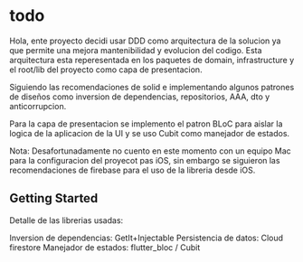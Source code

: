 # todo

Hola,  ente proyecto decidi usar DDD como arquitectura de la solucion ya que permite una mejora mantenibilidad y evolucion del codigo. Esta arquitectura esta reperesentada en los paquetes de domain, infrastructure y el root/lib del proyecto como capa de presentacion.

Siguiendo las recomendaciones de solid e implementando algunos patrones de diseños como inversion de dependencias, repositorios, AAA, dto y anticorrupcion.

Para la capa de presentacion se implemento el patron BLoC para aislar la logica de la aplicacion de la UI y se uso Cubit como manejador de estados. 

Nota: Desafortunadamente no cuento en este momento con un equipo Mac para la configuracion del proyecot pas iOS,  sin embargo se siguieron las recomendaciones de firebase para el uso de la libreria desde iOS. 

## Getting Started

Detalle de las librerias usadas:

Inversion de dependencias:  GetIt+Injectable
Persistencia de datos:      Cloud firestore
Manejador de estados:       flutter_bloc / Cubit



